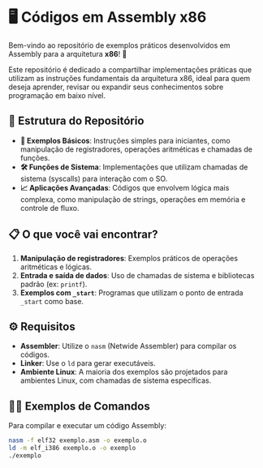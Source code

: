 # 🖥️ Códigos em Assembly x86

Bem-vindo ao repositório de exemplos práticos desenvolvidos em Assembly para a arquitetura **x86**! 🚀

Este repositório é dedicado a compartilhar implementações práticas que utilizam as instruções fundamentais da arquitetura x86, ideal para quem deseja aprender, revisar ou expandir seus conhecimentos sobre programação em baixo nível.

## 📂 Estrutura do Repositório

- **📜 Exemplos Básicos**: Instruções simples para iniciantes, como manipulação de registradores, operações aritméticas e chamadas de funções.
- **🛠️ Funções de Sistema**: Implementações que utilizam chamadas de sistema (syscalls) para interação com o SO.
- **📈 Aplicações Avançadas**: Códigos que envolvem lógica mais complexa, como manipulação de strings, operações em memória e controle de fluxo.

## 📋 O que você vai encontrar?

1. **Manipulação de registradores**: Exemplos práticos de operações aritméticas e lógicas.
2. **Entrada e saída de dados**: Uso de chamadas de sistema e bibliotecas padrão (ex: `printf`).
3. **Exemplos com `_start`**: Programas que utilizam o ponto de entrada `_start` como base.

## ⚙️ Requisitos

- **Assembler**: Utilize o `nasm` (Netwide Assembler) para compilar os códigos.
- **Linker**: Use o `ld` para gerar executáveis.
- **Ambiente Linux**: A maioria dos exemplos são projetados para ambientes Linux, com chamadas de sistema específicas.

## 🧑‍💻 Exemplos de Comandos

Para compilar e executar um código Assembly:
```bash
nasm -f elf32 exemplo.asm -o exemplo.o
ld -m elf_i386 exemplo.o -o exemplo
./exemplo
